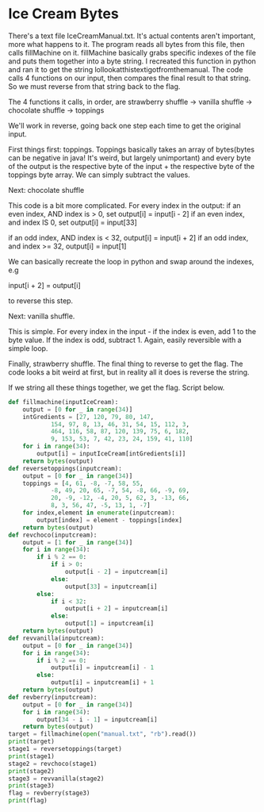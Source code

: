 # Ice Cream Bytes

There's a text file IceCreamManual.txt. It's actual contents aren't important, more what happens to it. The program reads all bytes from this file, then calls fillMachine on it. fillMachine basically grabs specific indexes of the file and puts them together into a byte string. I recreated this function in python and ran it to get the string lollookatthistextigotfromthemanual. The code calls 4 functions on our input, then compares the final result to that string. So we must reverse from that string back to the flag.

The 4 functions it calls, in order, are strawberry shuffle -> vanilla shuffle -> chocolate shuffle -> toppings

We'll work in reverse, going back one step each time to get the original input.

First things first: toppings.
Toppings basically takes an array of bytes(bytes can be negative in java! It's weird, but largely unimportant) and every byte of the output is the respective byte of the input + the respective byte of the toppings byte array. We can simply subtract the values.

Next: chocolate shuffle

This code is a bit more complicated. For every index in the output:
if an even index, AND index is > 0, set output[i] = input[i - 2]
if an even index, and index IS 0, set output[i] = input[33]

if an odd index, AND index is < 32, output[i] = input[i + 2]
if an odd index, and index >= 32, output[i] = input[1]

We can basically recreate the loop in python and swap around the indexes, e.g

input[i + 2] = output[i]

to reverse this step.

Next: vanilla shuffle.

This is simple. For every index in the input - if the index is even, add 1 to the byte value. If the index is odd, subtract 1. Again, easily reversible with a simple loop.

Finally, strawberry shuffle. The final thing to reverse to get the flag. The code looks a bit weird at first, but in reality all it does is reverse the string.

If we string all these things together, we get the flag. Script below.
```python
def fillmachine(inputIceCream):
    output = [0 for _ in range(34)]
    intGredients = [27, 120, 79, 80, 147, 
            154, 97, 8, 13, 46, 31, 54, 15, 112, 3, 
            464, 116, 58, 87, 120, 139, 75, 6, 182, 
            9, 153, 53, 7, 42, 23, 24, 159, 41, 110]
    for i in range(34):
        output[i] = inputIceCream[intGredients[i]]
    return bytes(output)
def reversetoppings(inputcream):
    output = [0 for _ in range(34)]
    toppings = [4, 61, -8, -7, 58, 55, 
            -8, 49, 20, 65, -7, 54, -8, 66, -9, 69, 
            20, -9, -12, -4, 20, 5, 62, 3, -13, 66, 
            8, 3, 56, 47, -5, 13, 1, -7]
    for index,element in enumerate(inputcream):
        output[index] = element - toppings[index]
    return bytes(output)
def revchoco(inputcream):
    output = [1 for _ in range(34)]
    for i in range(34):
        if i % 2 == 0:
            if i > 0:
                output[i - 2] = inputcream[i]
            else:
                output[33] = inputcream[i]
        else:
            if i < 32:
                output[i + 2] = inputcream[i]
            else:
                output[1] = inputcream[i]
    return bytes(output)
def revvanilla(inputcream):
    output = [0 for _ in range(34)]
    for i in range(34):
        if i % 2 == 0:
            output[i] = inputcream[i] - 1
        else:
            output[i] = inputcream[i] + 1
    return bytes(output)
def revberry(inputcream):
    output = [0 for _ in range(34)]
    for i in range(34):
        output[34 - i - 1] = inputcream[i]
    return bytes(output)
target = fillmachine(open("manual.txt", "rb").read())
print(target)
stage1 = reversetoppings(target)
print(stage1)
stage2 = revchoco(stage1)
print(stage2)
stage3 = revvanilla(stage2)
print(stage3)
flag = revberry(stage3)
print(flag)
```
